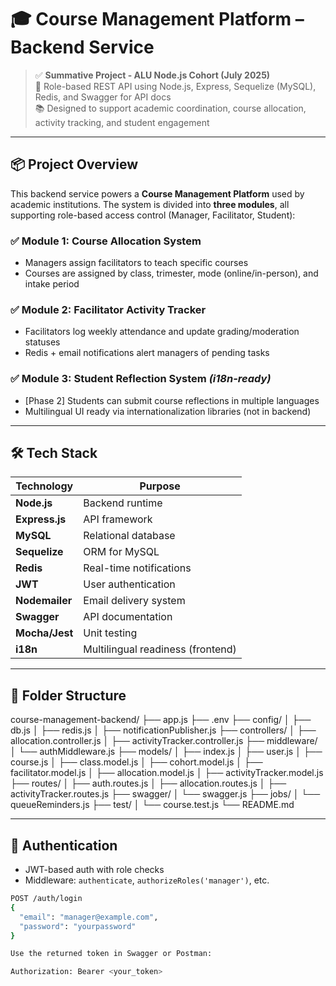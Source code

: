 # 🎓 Course Management Platform – Backend Service

> ✅ **Summative Project - ALU Node.js Cohort (July 2025)**  
> 🔐 Role-based REST API using Node.js, Express, Sequelize (MySQL), Redis, and Swagger for API docs  
> 📚 Designed to support academic coordination, course allocation, activity tracking, and student engagement  

---

## 📦 Project Overview

This backend service powers a **Course Management Platform** used by academic institutions. The system is divided into **three modules**, all supporting role-based access control (Manager, Facilitator, Student):

### ✅ Module 1: Course Allocation System
- Managers assign facilitators to teach specific courses
- Courses are assigned by class, trimester, mode (online/in-person), and intake period

### ✅ Module 2: Facilitator Activity Tracker
- Facilitators log weekly attendance and update grading/moderation statuses
- Redis + email notifications alert managers of pending tasks

### ✅ Module 3: Student Reflection System *(i18n-ready)*
- [Phase 2] Students can submit course reflections in multiple languages
- Multilingual UI ready via internationalization libraries (not in backend)

---

## 🛠 Tech Stack

| Technology      | Purpose                         |
|----------------|----------------------------------|
| **Node.js**     | Backend runtime                 |
| **Express.js**  | API framework                   |
| **MySQL**       | Relational database             |
| **Sequelize**   | ORM for MySQL                   |
| **Redis**       | Real-time notifications         |
| **JWT**         | User authentication             |
| **Nodemailer**  | Email delivery system           |
| **Swagger**     | API documentation               |
| **Mocha/Jest**  | Unit testing                    |
| **i18n**        | Multilingual readiness (frontend) |

---

## 📁 Folder Structure


course-management-backend/
├── app.js
├── .env
├── config/
│ ├── db.js
│ ├── redis.js
│ ├── notificationPublisher.js
├── controllers/
│ ├── allocation.controller.js
│ ├── activityTracker.controller.js
├── middleware/
│ └── authMiddleware.js
├── models/
│ ├── index.js
│ ├── user.js
│ ├── course.js
│ ├── class.model.js
│ ├── cohort.model.js
│ ├── facilitator.model.js
│ ├── allocation.model.js
│ ├── activityTracker.model.js
├── routes/
│ ├── auth.routes.js
│ ├── allocation.routes.js
│ ├── activityTracker.routes.js
├── swagger/
│ └── swagger.js
├── jobs/
│ └── queueReminders.js
├── test/
│ └── course.test.js
└── README.md



---

## 🔐 Authentication

- JWT-based auth with role checks
- Middleware: `authenticate`, `authorizeRoles('manager')`, etc.

```bash
POST /auth/login
{
  "email": "manager@example.com",
  "password": "yourpassword"
}

Use the returned token in Swagger or Postman:

Authorization: Bearer <your_token>
